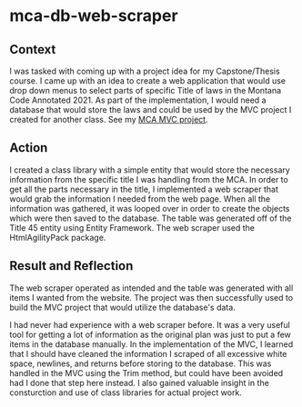 # mca-db-web-scraper

## Context

I was tasked with coming up with a project idea for my Capstone/Thesis course.  I came up with an idea to create a web application that would use drop down menus to select parts of specific Title of laws in the Montana Code Annotated 2021.  As part of the implementation, I would need a database that would store the laws and could be used by the MVC project I created for another class.  See my [MCA MVC project](https://github.com/tlhausler/mca-mvc).  

## Action

I created a class library with a simple entity that would store the necessary information from the specific title I was handling from the MCA.  In order to get all the parts necessary in the title, I implemented a web scraper that would grab the information I needed from the web page.  When all the information was gathered, it was looped over in order to create the objects which were then saved to the database.  The table was generated off of the Title 45 entity using Entity Framework.  The web scraper used the HtmlAgilityPack package.  

## Result and Reflection

The web scraper operated as intended and the table was generated with all items I wanted from the website.  The project was then successfully used to build the MVC project that would utilize the database's data.  

I had never had experience with a web scraper before.  It was a very useful tool for getting a lot of information as the original plan was just to put a few items in the database manually.  In the implementation of the MVC, I learned that I should have cleaned the information I scraped of all excessive white space, newlines, and returns before storing to the database.  This was handled in the MVC using the Trim method, but could have been avoided had I done that step here instead.  I also gained valuable insight in the consturction and use of class libraries for actual project work.  

